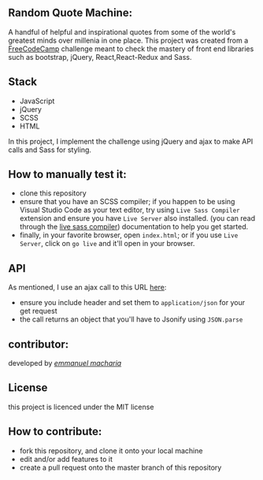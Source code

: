 ## Random Quote Machine:
A handful of helpful and inspirational quotes from some of the world's greatest minds over millenia in one place. This project was created from a [FreeCodeCamp](https://learn.freecodecamp.org/front-end-libraries/front-end-libraries-projects/build-a-random-quote-machine/) challenge meant to check the mastery of front end libraries such as bootstrap, jQuery, React,React-Redux and Sass.

## Stack
- JavaScript
- jQuery
- SCSS
- HTML

In this project, I implement the challenge using jQuery and ajax to make API calls and Sass for styling.

## How to manually test it:
- clone this repository
- ensure that you have an SCSS compiler; if you happen to be using Visual Studio Code as your text editor, try using `Live Sass Compiler` extension and ensure you have `Live Server` also installed. (you can read through the [live sass compiler](https://github.com/ritwickdey/vscode-live-sass-compiler)) documentation to help you get started.
- finally, in your favorite browser, open `index.html`; or if you use `Live Server`, click on `go live` and it'll open in your browser. 

## API

As mentioned, I use an ajax call to this URL [here]("https://gist.githubusercontent.com/camperbot/5a022b72e96c4c9585c32bf6a75f62d9/raw/e3c6895ce42069f0ee7e991229064f167fe8ccdc/quotes.json"):
- ensure you include header and set them to `application/json` for your get request
- the call returns an object that you'll have to Jsonify using `JSON.parse`

## contributor:
developed by _[emmanuel macharia](https://github.com/emmanuelmacharia)_

## License
this project is licenced under the MIT license

## How to contribute:
- fork this repository, and clone it onto your local machine
- edit and/or add features to it
- create a pull request onto the master branch of this repository